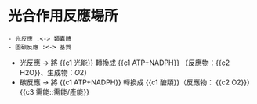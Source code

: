 # 光合作用反應場所
	- 光反應 :<-> 類囊體
	- 固碳反應 :<-> 基質
- 光反應 -> 將 {{c1 光能}} 轉換成 {{c1 ATP+NADPH}} （反應物：{{c2 H2O}}、生成物：$O2$）
- 碳反應 -> 將 {{c1 ATP+NADPH}} 轉換成 {{c1 醣類}}（反應物： {{c2 O2}}）
  {{c3 需能::需能/產能}}